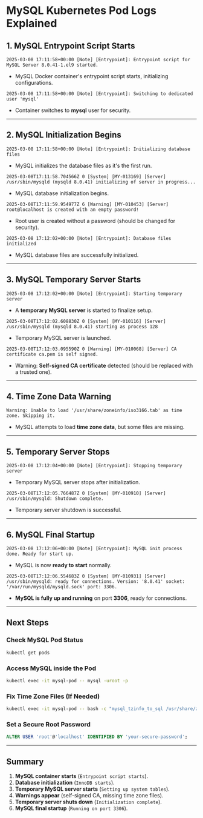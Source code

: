 # MySQL Kubernetes Pod Logs Explained

## **1. MySQL Entrypoint Script Starts**

```log
2025-03-08 17:11:58+00:00 [Note] [Entrypoint]: Entrypoint script for MySQL Server 8.0.41-1.el9 started.
```

- MySQL Docker container's entrypoint script starts, initializing configurations.

```log
2025-03-08 17:11:58+00:00 [Note] [Entrypoint]: Switching to dedicated user 'mysql'
```

- Container switches to **mysql** user for security.

---

## **2. MySQL Initialization Begins**

```log
2025-03-08 17:11:58+00:00 [Note] [Entrypoint]: Initializing database files
```

- MySQL initializes the database files as it's the first run.

```log
2025-03-08T17:11:58.704566Z 0 [System] [MY-013169] [Server] /usr/sbin/mysqld (mysqld 8.0.41) initializing of server in progress...
```

- MySQL database initialization begins.

```log
2025-03-08T17:11:59.954977Z 6 [Warning] [MY-010453] [Server] root@localhost is created with an empty password!
```

- Root user is created without a password (should be changed for security).

```log
2025-03-08 17:12:02+00:00 [Note] [Entrypoint]: Database files initialized
```

- MySQL database files are successfully initialized.

---

## **3. MySQL Temporary Server Starts**

```log
2025-03-08 17:12:02+00:00 [Note] [Entrypoint]: Starting temporary server
```

- A **temporary MySQL server** is started to finalize setup.

```log
2025-03-08T17:12:02.608830Z 0 [System] [MY-010116] [Server] /usr/sbin/mysqld (mysqld 8.0.41) starting as process 128
```

- Temporary MySQL server is launched.

```log
2025-03-08T17:12:03.095590Z 0 [Warning] [MY-010068] [Server] CA certificate ca.pem is self signed.
```

- Warning: **Self-signed CA certificate** detected (should be replaced with a trusted one).

---

## **4. Time Zone Data Warning**

```log
Warning: Unable to load '/usr/share/zoneinfo/iso3166.tab' as time zone. Skipping it.
```

- MySQL attempts to load **time zone data**, but some files are missing.

---

## **5. Temporary Server Stops**

```log
2025-03-08 17:12:04+00:00 [Note] [Entrypoint]: Stopping temporary server
```

- Temporary MySQL server stops after initialization.

```log
2025-03-08T17:12:05.766487Z 0 [System] [MY-010910] [Server] /usr/sbin/mysqld: Shutdown complete.
```

- Temporary server shutdown is successful.

---

## **6. MySQL Final Startup**

```log
2025-03-08 17:12:06+00:00 [Note] [Entrypoint]: MySQL init process done. Ready for start up.
```

- MySQL is now **ready to start** normally.

```log
2025-03-08T17:12:06.554683Z 0 [System] [MY-010931] [Server] /usr/sbin/mysqld: ready for connections. Version: '8.0.41' socket: '/var/run/mysqld/mysqld.sock' port: 3306.
```

- **MySQL is fully up and running** on port **3306**, ready for connections.

---

## **Next Steps**

### **Check MySQL Pod Status**

```sh
kubectl get pods
```

### **Access MySQL inside the Pod**

```sh
kubectl exec -it mysql-pod -- mysql -uroot -p
```

### **Fix Time Zone Files (If Needed)**

```sh
kubectl exec -it mysql-pod -- bash -c "mysql_tzinfo_to_sql /usr/share/zoneinfo | mysql -u root mysql"
```

### **Set a Secure Root Password**

```sql
ALTER USER 'root'@'localhost' IDENTIFIED BY 'your-secure-password';
```

---

## **Summary**

1. **MySQL container starts** (`Entrypoint script starts`).
2. **Database initialization** (`InnoDB starts`).
3. **Temporary MySQL server starts** (`Setting up system tables`).
4. **Warnings appear** (self-signed CA, missing time zone files).
5. **Temporary server shuts down** (`Initialization complete`).
6. **MySQL final startup** (`Running on port 3306`).
